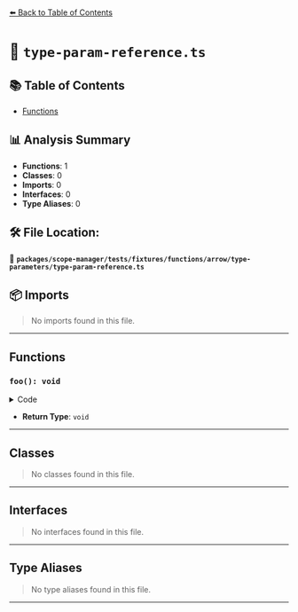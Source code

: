 [⬅️ Back to Table of Contents](../../../../../../../index.md)

# 📄 `type-param-reference.ts`

## 📚 Table of Contents

- [Functions](#functions)

## 📊 Analysis Summary

- **Functions**: 1
- **Classes**: 0
- **Imports**: 0
- **Interfaces**: 0
- **Type Aliases**: 0

## 🛠️ File Location:
📂 **`packages/scope-manager/tests/fixtures/functions/arrow/type-parameters/type-param-reference.ts`**

## 📦 Imports

> No imports found in this file.


---

## Functions

### `foo(): void`

<details><summary>Code</summary>

```ts
<T, U = T>() => {}
```
</details>

- **Return Type**: `void`

---

## Classes

> No classes found in this file.


---

## Interfaces

> No interfaces found in this file.


---

## Type Aliases

> No type aliases found in this file.


---